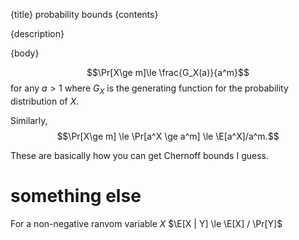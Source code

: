 {title}
probability bounds
{contents}

{description}

{body}

$$\Pr[X\ge m]\le \frac{G_X(a)}{a^m}$$ 
for any $a>1$ where $G_X$ is the generating function for the
probability distribution of $X.$ 

Similarly, 
$$\Pr[X\ge m] \le \Pr[a^X \ge a^m] \le \E[a^X]/a^m.$$


These are basically how you can get Chernoff bounds I guess.

# something else

For a non-negative ranvom variable $X$
$\E[X | Y] \le \E[X] / \Pr[Y]$

